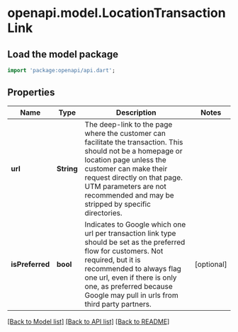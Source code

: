 # openapi.model.LocationTransactionLink

## Load the model package
```dart
import 'package:openapi/api.dart';
```

## Properties
Name | Type | Description | Notes
------------ | ------------- | ------------- | -------------
**url** | **String** | The deep-link to the page where the customer can facilitate the transaction. This should not be a homepage or location page unless the customer can make their request directly on that page. UTM parameters are not recommended and may be stripped by specific directories. | 
**isPreferred** | **bool** | Indicates to Google which one url per transaction link type should be set as the preferred flow for customers. Not required, but it is recommended to always flag one url, even if there is only one, as preferred because Google may pull in urls from third party partners. | [optional] 

[[Back to Model list]](../README.md#documentation-for-models) [[Back to API list]](../README.md#documentation-for-api-endpoints) [[Back to README]](../README.md)


